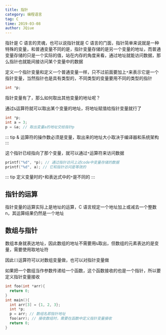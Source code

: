```yaml
---
title: 指针
category: 编程语言
tag: C
time: 2019-03-08
author: JQiue
---
```


指针是 C 语言的灵魂，也可以说指针就是 C 语言的门面，指针简单来说就是一种特殊的变量，和普通变量不同的是，指针变量存储的是另一个变量的地址，而普通变量存储的只是一个实际的值，站在内存的角度来看，通过地址就能访问数据，那么指针也就能间接访问某个变量中的数据

定义一个指针变量和定义一个普通变量一样，只不过前面要加上`*`来表示它是一个指针变量，当然指针也是具有类型的，不同类型的变量要用不同的类型的指针

```c
int *p;
```

指针变量有了，那么如何取出其他变量的地址呢？

通过`&`运算符就可以取出某个变量的地址，将地址赋值给指针变量就行了

```c
int *p;
int a = 3;
p = &a; // 取出变量a的地址交给指针p
```

::: tip
& 运算符的操作数必须是变量，取出来的地址大小取决于编译器和系统架构
:::

这个指针已经指向了那个变量，就可以通过`*`运算符来访问数据

```c
printf("%d", *p); // 通过指针访问上述code中变量存储的数据
printf("%d", a); // 它和指针访问是等效的
```

::: tip
定义变量时的`*`和表达式中的`*`是不同的
:::

## 指针的运算

指针变量的运算实际上是地址的运算，C 语言规定一个地址加上或减去一个整数 n，其运算结果仍然是一个地址

## 数组与指针

数组本身就表达地址，因此数组的地址不需要用`&`取出，但数组的元素表达的是变量，需要使用取地址符

因此`[]`运算符可以对数组变量做，也可以对指针变量做

如果把一个数组当作参数传递给一个函数，这个函数接收的也是一个指针，所以要定义指针变量接收

```c
int foo(int *arr){
  return 0;
}
int main(){
  int arr[3] = {1, 2, 3};
  int *p;
  p = arr; // 数组名即指针地址
  foo(arr); // 接收数组时，需要在函数中定义指针变量接收
  return 0;
}
```
